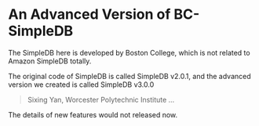 # An Advanced Version of BC-SimpleDB

The SimpleDB here is developed by Boston College, which is not related to Amazon SimpleDB totally.

The original code of SimpleDB is called SimpleDB v2.0.1, and the advanced version we created is called SimpleDB v3.0.0

> Sixing Yan, Worcester Polytechnic Institute
> ...

The details of new features would not released now.
